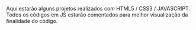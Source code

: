 Aqui estarão alguns projetos realizados com HTML5 / CSS3 / JAVASCRIPT.
Todos os códigos em JS estarão comentados para melhor visualização da finalidade do código.
